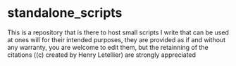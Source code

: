 # standalone_scripts
This is a repository that is there to host small scripts I write that can be used at ones will for their intended purposes, they are provided as if and without any warranty, you are welcome to edit them, but the retainning of the citations ((c) created by Henry Letellier) are strongly appreciated
